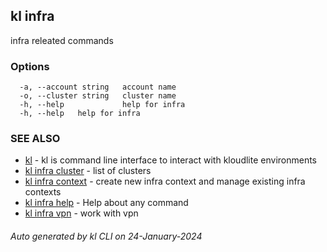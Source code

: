 ## kl infra

infra releated commands



### Options

```
  -a, --account string   account name
  -o, --cluster string   cluster name
  -h, --help             help for infra
  -h, --help   help for infra
```

### SEE ALSO

* [kl](kl.md)  - kl is command line interface to interact with kloudlite environments
* [kl infra cluster](kl_infra_cluster.md)  - list of clusters
* [kl infra context](kl_infra_context.md)  - create new infra context and manage existing infra contexts
* [kl infra help](kl_infra_help.md)  - Help about any command
* [kl infra vpn](kl_infra_vpn.md)  - work with vpn

###### Auto generated by kl CLI on 24-January-2024
